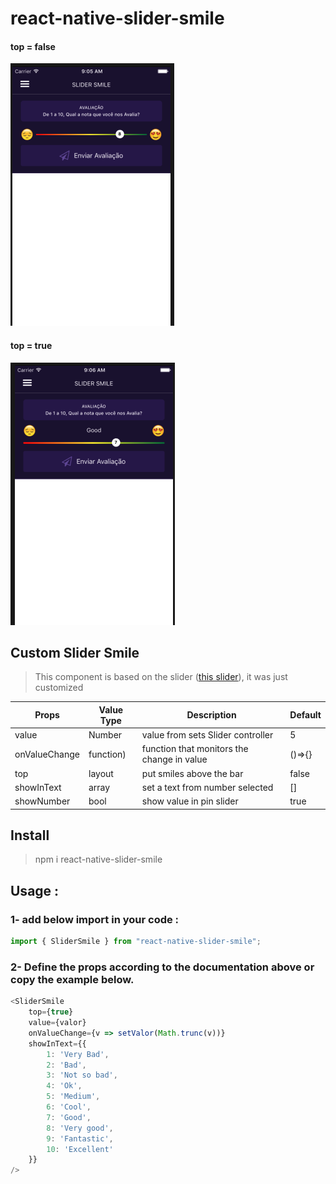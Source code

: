 # react-native-slider-smile

#### top = false
![SliderBox](assets/screen01.png)

#### top = true
![SliderBox](assets/screen02.png)

## Custom Slider Smile
> This component is based on the slider ([this slider](https://github.com/jeanregisser/react-native-slider)), it was just customized

| Props | Value Type | Description | Default |
|--|--|--|--|
| value | Number | value from sets Slider controller | 5 |
| onValueChange | function) | function that monitors the change in value | ()=>{} |
| top | layout | put smiles above the bar | false |
| showInText | array | set a text from number selected | [] |
| showNumber | bool | show value in pin slider | true |

## Install
> npm i react-native-slider-smile

## Usage :
### 1- add below import in your code :
```js
import { SliderSmile } from "react-native-slider-smile";
```
### 2- Define the props according to the documentation above or copy the example below.

```js
<SliderSmile
    top={true}
    value={valor}                                                                
    onValueChange={v => setValor(Math.trunc(v))}
    showInText={{
        1: 'Very Bad',
        2: 'Bad',
        3: 'Not so bad',
        4: 'Ok',
        5: 'Medium',
        6: 'Cool',
        7: 'Good',
        8: 'Very good',
        9: 'Fantastic',
        10: 'Excellent'
    }}
/>
```
